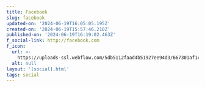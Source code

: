 ```yaml
---
title: Facebook
slug: facebook
updated-on: '2024-06-19T16:05:05.195Z'
created-on: '2024-06-19T15:57:46.210Z'
published-on: '2024-06-19T16:19:02.463Z'
f_social-link: http://facebook.com
f_icon:
  url: >-
    https://uploads-ssl.webflow.com/5db5112faad4b51927ee94d3/667301af1c229c920b442d48_facebook-app-symbol.png
  alt: null
layout: '[social].html'
tags: social
---
```



